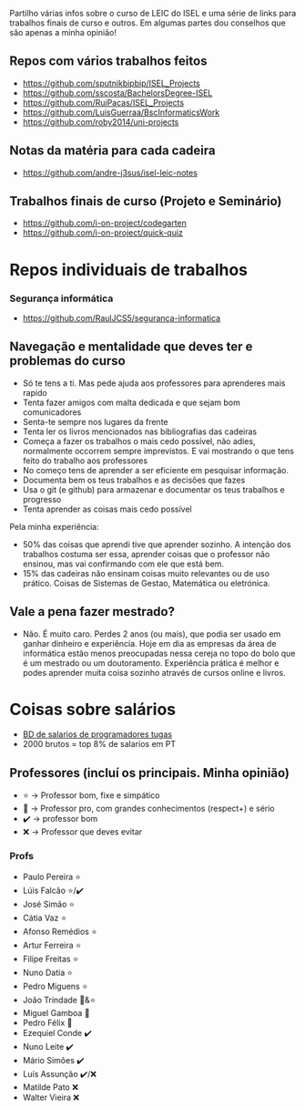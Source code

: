 Partilho várias infos sobre o curso de LEIC do ISEL e uma série de links para trabalhos finais de curso e outros. Em algumas partes dou conselhos que são apenas a minha opinião!

## Repos com vários trabalhos feitos
- https://github.com/sputnikbipbip/ISEL_Projects
- https://github.com/sscosta/BachelorsDegree-ISEL
- https://github.com/RuiPacas/ISEL_Projects
- https://github.com/LuisGuerraa/BscInformaticsWork
- https://github.com/roby2014/uni-projects

## Notas da matéria para cada cadeira
- https://github.com/andre-j3sus/isel-leic-notes

## Trabalhos finais de curso (Projeto e Seminário)
- https://github.com/i-on-project/codegarten
- https://github.com/i-on-project/quick-quiz

# Repos individuais de trabalhos
### Segurança informática
- https://github.com/RaulJCS5/seguranca-informatica

## Navegação e mentalidade que deves ter e problemas do curso
- Só te tens a ti. Mas pede ajuda aos professores para aprenderes mais rapido
- Tenta fazer amigos com malta dedicada e que sejam bom comunicadores
- Senta-te sempre nos lugares da frente
- Tenta ler os livros mencionados nas bibliografias das cadeiras
- Começa a fazer os trabalhos o mais cedo possível, não adies, normalmente occorrem sempre imprevistos. E vai mostrando o que tens feito do trabalho aos professores
- No começo tens de aprender a ser eficiente em pesquisar informação. 
- Documenta bem os teus trabalhos e as decisões que fazes
- Usa o git (e github) para armazenar e documentar os teus trabalhos e progresso
- Tenta aprender as coisas mais cedo possível

Pela minha experiência:
- 50% das coisas que aprendi tive que aprender sozinho. A intenção dos trabalhos costuma ser essa, aprender coisas que o professor não ensinou, mas vai confirmando com ele que está bem.
- 15% das cadeiras não ensinam coisas muito relevantes ou de uso prático. Coisas de Sistemas de Gestao, Matemática ou eletrónica.

## Vale a pena fazer mestrado?
- Não. É muito caro. Perdes 2 anos (ou mais), que podia ser usado em ganhar dinheiro e experiência. Hoje em dia as empresas da área de informática estão menos preocupadas nessa cereja no topo do bolo que é um mestrado ou um doutoramento. Experiência prática é melhor e podes aprender muita coisa sozinho através de cursos online e livros.

# Coisas sobre salários
- [BD de salarios de programadores tugas](https://docs.google.com/spreadsheets/d/12yRNQll0mQapxsoKyJMCHnc9FuDug7Z9a-yp_TRNCLk/edit#gid=2023106944)
- 2000 brutos = top 8% de salarios em PT

## Professores (incluí os principais. Minha opinião)
- ⭐ -> Professor bom, fixe e simpático
- 💯 -> Professor pro, com grandes conhecimentos (respect+) e sério
- ✔️ -> professor bom
- ❌ -> Professor que deves evitar

### Profs
- Paulo Pereira ⭐
- Lúis Falcão ⭐/✔️
- José Simão ⭐
- Cátia Vaz ⭐
- Afonso Remédios ⭐
- Artur Ferreira ⭐
- Filipe Freitas ⭐
- Nuno Datia ⭐ 
- Pedro Miguens ⭐
- João Trindade 💯&⭐
- Miguel Gamboa 💯
- Pedro Félix 💯
- Ezequiel Conde ✔️ 
- Nuno Leite ✔️
- Mário Simões ✔️ 
- Luís  Assunção ✔️/❌
- Matilde Pato ❌ 
- Walter Vieira ❌ 

